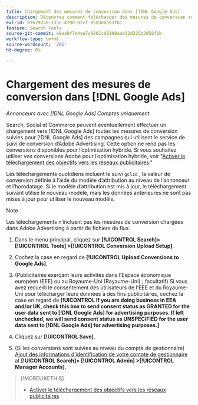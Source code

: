 ```yaml
---
title: Chargement des mesures de conversion dans [!DNL Google Ads]
description: Découvrez comment télécharger des mesures de conversion suivies par Search, Social et Commerce vers [!DNL Google Ads].
exl-id: 976792ae-135c-4790-82cf-9503edb93fb1
feature: Search Tools
source-git-commit: e8eabf7e4aa7c9201cd8198aae32d325b2858f2b
workflow-type: tm+mt
source-wordcount: '201'
ht-degree: 0%

---
```


# Chargement des mesures de conversion dans [!DNL Google Ads]

*Annonceurs avec [!DNL Google Ads] Comptes uniquement*

Search, Social et Commerce peuvent éventuellement effectuer un chargement vers [!DNL Google Ads] toutes les mesures de conversion suivies pour [!DNL Google Ads] des campagnes qui utilisent le service de suivi de conversion d’Adobe Advertising. Cette option ne rend pas les conversions disponibles pour l’optimisation hybride. Si vous souhaitez utiliser vos conversions Adobe pour l’optimisation hybride, voir &quot;[Activer le téléchargement des objectifs vers les réseaux publicitaires](objective-upload-to-networks.md).&quot;

Les téléchargements quotidiens incluent le suivi `gclid` , la valeur de conversion définie à l’aide du modèle d’attribution au niveau de l’annonceur et l’horodatage. Si le modèle d’attribution est mis à jour, le téléchargement suivant utilise le nouveau modèle, mais les données antérieures ne sont pas mises à jour pour utiliser le nouveau modèle.

>[!NOTE]
>
>Les téléchargements n’incluent pas les mesures de conversion chargées dans Adobe Advertising à partir de fichiers de flux.

1. Dans le menu principal, cliquez sur **[!UICONTROL Search]> [!UICONTROL Tools] >[!UICONTROL Conversion Upload Setup]**.

1. Cochez la case en regard de **[!UICONTROL Upload Conversions to Google Ads]**.

1. (Publicitaires exerçant leurs activités dans l’Espace économique européen (EEE) ou au Royaume-Uni (Royaume-Uni) ; facultatif) Si vous avez recueilli le consentement des utilisateurs de l’EEE et du Royaume-Uni pour télécharger leurs données à des fins publicitaires, cochez la case en regard de **[!UICONTROL If you are doing business in EEA and/or UK, check this box to send consent status as GRANTED for the user data sent to [!DNL Google Ads] for advertising purposes. If left unchecked, we will send consent status as UNSPECIFIED for the user data sent to [!DNL Google Ads] for advertising purposes.]**

1. Cliquez sur **[!UICONTROL Save]**.

1. (Si les conversions sont suivies au niveau du compte de gestionnaire) [Ajout des informations d’identification de votre compte de gestionnaire](/help/search-social-commerce/admin/manager-accounts.md) at **[!UICONTROL Search]> [!UICONTROL Admin] >[!UICONTROL Manager Accounts]**.

>[!MORELIKETHIS]
>
>* [Activer le téléchargement des objectifs vers les réseaux publicitaires](objective-upload-to-networks.md)
